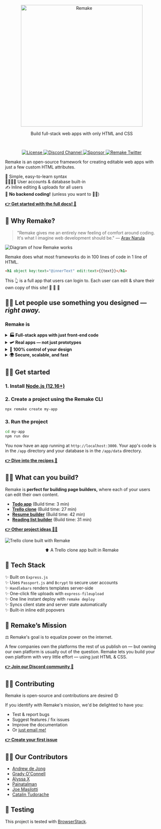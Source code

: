 <p align="center">
  <a href="https://storybook.js.org/">
    <img src="https://user-images.githubusercontent.com/364330/98124113-bc603180-1e80-11eb-882e-e2246940c7a4.png" alt="Remake" width="400" />
  </a>
</p>

<p align="center">Build full-stack web apps with only HTML and CSS</p>

<br/>

<p align="center">
  <a href="https://github.com/remake/remake-cli/blob/master/LICENSE">
    <img src="https://img.shields.io/github/license/remake/remake-cli" alt="License" />
  </a>
  <a href="https://discord.gg/FB3gNxw">
    <img src="https://img.shields.io/badge/discord-join-7289DA.svg?logo=discord&longCache=true&style=flat" alt="Discord Channel" />
  </a>
  <a href="https://github.com/sponsors/remake">
    <img src="https://img.shields.io/static/v1?label=Sponsor&message=%E2%9D%A4&logo=GitHub&link=<url>" alt="Sponsor" />
  </a>
  <a href="https://twitter.com/intent/follow?screen_name=remaketheweb">
    <img src="https://badgen.net/twitter/follow/remaketheweb?icon=twitter&label=%40remake" alt="Remake Twitter" />
  </a>
</p>

Remake is an open-source framework for creating editable web apps with just a few custom HTML attributes.

💎 Simple, easy-to-learn syntax<br>
👨‍👩‍👧‍👦 User accounts & database built-in<br>
✍️ Inline editing & uploads for all users<br>
🚫 **No backend coding!** (unless you want to 👩‍💻)<br>

<b><a href="https://docs.remaketheweb.com/">👉 Get started with the full docs! 📖</a></b>

## 🤔 Why Remake?

> "Remake gives me an entirely new feeling of comfort around coding. It's what I imagine web development should be." — [Arav Narula](https://twitter.com/HeyArav)

![Diagram of how Remake works](https://user-images.githubusercontent.com/364330/98125645-b5d2b980-1e82-11eb-909f-527bf0ff224e.png)

Remake does what most frameworks do in 100 lines of code in 1 line of HTML.

```html
<h1 object key:text="@innerText" edit:text>{{text}}</h1>
```

This 👆 is a full app that users can login to. Each user can edit & share their own copy of this site! 📰 📰 📰

## 👩‍🎨 Let people use something you designed — *right away.*

### Remake is

<details>
  <summary><b>🏭 Full-stack apps with just front-end code</b></summary>
  
  Remake takes care of the rest: user accounts, persistent data, instant deployments, and routing. Each user gets their own account and data.
</details>

<details>
  <summary><b>🛩 Real apps — not just prototypes</b></summary>
  
  Remake feels like prototyping because it was designed to. The goal was to make web development feel like using a single template and a single JSON file.
</details>

<details>
  <summary><b>🎨 100% control of your design</b></summary>
  
  Remake is open source. You own the code. There's no platform lock-in and you have 100% control over your app's design.
</details>

<details>
  <summary><b>🌍 Secure, scalable, and fast</b></summary>
  
  Highly secure authentication. And server-rendered, so your pages load quickly even on low-power devices and slow connections.
</details>

## 👩‍🏫 Get started

### 1. Install [Node.js (12.16+)](https://nodejs.org/)

### 2. Create a project using the Remake CLI

```sh
npx remake create my-app
```

### 3. Run the project

```sh
cd my-app
npm run dev
```

You now have an app running at `http://localhost:3000`. Your app's code is in the `/app` directory and your database is in the `/app/data` directory.

<b><a href="https://recipes.remaketheweb.com/">👉 Dive into the recipes 🤿</a></b>

## 👨‍🏭 What can you build?

Remake is **perfect for building page builders,** where each of your users can edit their own content.

- **[Todo app](https://docs.remaketheweb.com/a-simple-example-app/)** (Build time: 3 min)
- **[Trello clone](https://kanban.remakeapps.com/)** (Build time: 27 min)
- **[Resume builder](https://resume-builder.remakeapps.com/)** (Build time: 42 min)
- [**Reading list builder**](https://shelfpageapp.remakeapps.com/) (Build time: 31 min)

<b><a href="https://ideas.remaketheweb.com/">👉 Other project ideas 👩‍💻</a></b>

![Trello clone built with Remake](https://user-images.githubusercontent.com/364330/98126081-2f6aa780-1e83-11eb-8367-e582daaf8997.png)

<p align="center">⬆️ A Trello clone app built in Remake</p>

## 💾 Tech Stack

✨ Built on `Express.js`<br> ✨ Uses `Passport.js` and `Bcrypt` to secure user accounts<br> ✨ `Handlebars` renders templates server-side<br> ✨ One-click file uploads with `express-fileupload`<br> ✨ One line instant deploy with `remake deploy`<br> ✨ Syncs client state and server state automatically<br> ✨ Built-in inline edit popovers<br>

## 🚀 Remake’s Mission

⚖️ Remake's goal is to equalize power on the internet.

A few companies own the platforms the rest of us publish on — but owning our own platform is usually out of the question. Remake lets you build your own platform with very little effort — using just HTML & CSS.

<b><a href="https://discord.gg/FB3gNxw">👉 Join our Discord community 💬</a></b>

## 👩‍💻 Contributing

Remake is open-source and contributions are desired 😍

If you identify with Remake's mission, we'd be delighted to have you:

- Test & report bugs
- Suggest features / fix issues
- Improve the documentation
- Or [just email me!](mailto:david@remaketheweb.com)

<b><a href="https://github.com/remake/remake-cli/issues/new?assignees=&labels=&template=feature_request.md&title=My%20first%20issue">👉 Create your first issue</a></b>

## 👩‍💻 Our Contributors

- [Andrew de Jong](https://gitlab.com/android4682)
- [Grady O'Connell](https://github.com/flipcoder)
- [Alyssa X](https://alyssax.com/)
- [Painatalman](https://github.com/Painatalman)
- [Joe Masilotti](https://masilotti.com/)
- [Catalin Tudorache](https://charlietango.co/)

## 🧪 Testing

This project is tested with [BrowserStack](https://www.browserstack.com/).
